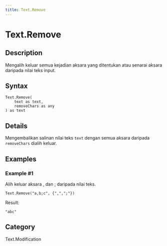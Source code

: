 ```yaml
---
title: Text.Remove
---
```


# Text.Remove


## Description

Mengalih keluar semua kejadian aksara yang ditentukan atau senarai aksara daripada nilai teks input.


## Syntax

```powerquery
Text.Remove(
    text as text,
    removeChars as any
) as text
```


## Details

Mengembalikan salinan nilai teks <code>text</code> dengan semua aksara daripada <code>removeChars</code> dialih keluar.  


## Examples

### Example #1 
Alih keluar aksara , dan ; daripada nilai teks.
```powerquery
Text.Remove("a,b;c", {",",";"})
```

Result: 
```powerquery
"abc"
```




## Category
Text.Modification
